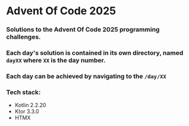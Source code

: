# Advent Of Code 2025

### Solutions to the Advent Of Code 2025 programming challenges.
### Each day's solution is contained in its own directory, named `dayXX` where `XX` is the day number.
### Each day can be achieved by navigating to the `/day/XX`

### Tech stack:
- Kotlin 2.2.20
- Ktor 3.3.0
- HTMX
